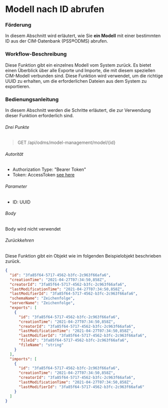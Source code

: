 # Modell nach ID abrufen

### Förderung
In diesem Abschnitt wird erläutert, wie Sie **ein Modell** mit einer bestimmten ID aus der CIM-Datenbank (PSS®ODMS) abrufen.

### Workflow-Beschreibung
Diese Funktion gibt ein einzelnes Modell vom System zurück. Es bietet einen Überblick über alle Exporte und Importe, die mit diesem speziellen CIM-Modell verbunden sind. Diese Funktion wird verwendet, um die richtige UUID zu erhalten, um die erforderlichen Dateien aus dem System zu exportieren.

### Bedienungsanleitung
In diesem Abschnitt werden die Schritte erläutert, die zur Verwendung dieser Funktion erforderlich sind.

###### Drei Punkte
> GET /api/odms/model-management/model/{id}

###### Autorität
- Authorization Type: "Bearer Token"
- Token: AccessToken [see here](../IdentityManagement/Authorization.md)

###### Parameter
- ID: UUID


###### Body
Body wird nicht verwendet

###### Zurückkehren
Diese Funktion gibt ein Objekt wie im folgenden Beispielobjekt beschrieben zurück.
```JSON
{
  "id": "3fa85f64-5717-4562-b3fc-2c963f66afa6",
  "creationTime": "2021-04-27T07:34:50,858Z",
  "creatorId": "3fa85f64-5717-4562-b3fc-2c963f66afa6",
  "lastModificationTime": "2021-04-27T07:34:50,858Z",
  "lastModifierId": "3fa85f64-5717-4562-b3fc-2c963f66afa6",
  "schemaName": "Zeichenfolge",
  "serverName": "Zeichenfolge",
  "exports": [
    {
      "id": "3fa85f64-5717-4562-b3fc-2c963f66afa6",
      "creationTime": "2021-04-27T07:34:50,858Z",
      "creatorId": "3fa85f64-5717-4562-b3fc-2c963f66afa6",
      "lastModificationTime": "2021-04-27T07:34:50,858Z",
      "lastModifierId": "3fa85f64-5717-4562-b3fc-2c963f66afa6",
      "fileId": "3fa85f64-5717-4562-b3fc-2c963f66afa6",
      "fileName": "string"
    }
  ],
  "imports": [
    {
      "id": "3fa85f64-5717-4562-b3fc-2c963f66afa6",
      "creationTime": "2021-04-27T07:34:50,858Z",
      "creatorId": "3fa85f64-5717-4562-b3fc-2c963f66afa6",
      "lastModificationTime": "2021-04-27T07:34:50,858Z",
      "lastModifierId": "3fa85f64-5717-4562-b3fc-2c963f66afa6"
    }
  ]
}
````